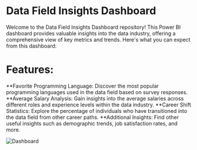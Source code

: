 # Data Field Insights Dashboard
Welcome to the Data Field Insights Dashboard repository! This Power BI dashboard provides valuable insights into the data industry, offering a comprehensive view of key metrics and trends. Here's what you can expect from this dashboard:

# Features:
**Favorite Programming Language: Discover the most popular programming languages used in the data field based on survey responses.
**Average Salary Analysis: Gain insights into the average salaries across different roles and experience levels within the data industry.
**Career Shift Statistics: Explore the percentage of individuals who have transitioned into the data field from other career paths.
**Additional Insights: Find other useful insights such as demographic trends, job satisfaction rates, and more.




![Dashboard](https://github.com/Omar7220/Data-Proffisional-survey-/assets/91997061/de76e2f7-d625-4f49-85a8-2f0d1175f00c)
